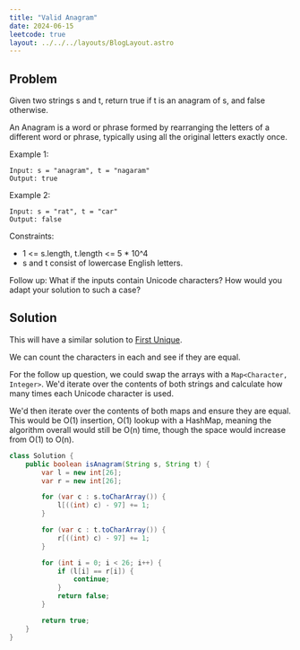 ```yaml
---
title: "Valid Anagram"
date: 2024-06-15
leetcode: true
layout: ../../../layouts/BlogLayout.astro
---
```


## Problem

Given two strings s and t, return true if t is an anagram of s, and false otherwise.

An Anagram is a word or phrase formed by rearranging the letters of a different word or phrase, typically using all the original letters exactly once.

Example 1:

```text
Input: s = "anagram", t = "nagaram"
Output: true
```

Example 2:

```text
Input: s = "rat", t = "car"
Output: false
```

Constraints:

- 1 <= s.length, t.length <= 5 \* 10^4
- s and t consist of lowercase English letters.

Follow up: What if the inputs contain Unicode characters? How would you adapt your solution to such a case?

## Solution

This will have a similar solution to [First Unique](./first_unique.md).

We can count the characters in each and see if they are equal.

For the follow up question, we could swap the arrays with a `Map<Character, Integer>`. We'd iterate over the contents of both strings and calculate how many times each Unicode character is used.

We'd then iterate over the contents of both maps and ensure they are equal. This would be O(1) insertion, O(1) lookup with a HashMap, meaning the algorithm overall would still be O(n) time, though the space would increase from O(1) to O(n).

```java
class Solution {
    public boolean isAnagram(String s, String t) {
        var l = new int[26];
        var r = new int[26];

        for (var c : s.toCharArray()) {
            l[((int) c) - 97] += 1;
        }

        for (var c : t.toCharArray()) {
            r[((int) c) - 97] += 1;
        }

        for (int i = 0; i < 26; i++) {
            if (l[i] == r[i]) {
                continue;
            }
            return false;
        }

        return true;
    }
}
```
